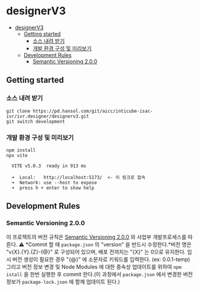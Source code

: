 # designerV3
- [designerV3](#designerv3)
  - [Getting started](#getting-started)
    - [소스 내려 받기](#소스-내려-받기)
    - [개발 환경 구성 및 미리보기](#개발-환경-구성-및-미리보기)
  - [Development Rules](#development-rules)
    - [Semantic Versioning 2.0.0](#semantic-versioning-200)

## Getting started
### 소스 내려 받기
```
git clone https://pd.hansol.com/git/aicc/inticube-isac-ivr/ivr.designer/designerv3.git
git switch development
```
### 개발 환경 구성 및 미리보기
```
npm install
npx vite

  VITE v5.0.3  ready in 913 ms

  ➜  Local:   http://localhost:5173/  <- 이 링크로 접속
  ➜  Network: use --host to expose
  ➜  press h + enter to show help
```

## Development Rules
### Semantic Versioning 2.0.0
이 프로젝트의 버전 규칙은 [Semantic Versioning 2.0.0](https://semver.org/) 와 사업부 개발프로세스를 따른다. :warning: *Commit 할 때 `package.json` 의 "version" 을 반드시 수정한다.*버전 명은 "v{X}.{Y}.{Z}-{@}" 로 구성되어 있으며, 배포 전까지는 "{X}" 는 0으로 유지한다. 임시 버전 생성이 필요한 경우 "{@}" 에 소문자로 키워드를 입력한다. (ex: 0.0.1-temp) 그리고 버전 정보 변경 및 Node Modules 에 대한 종속성 업데이트를 위하여 `npm istall` 을 한번 실행한 후 commit 한다.(이 과정에서 `package.json` 에서 변경한 버전 정보가 `package-lock.json` 에 함께 업데이트 된다.)

